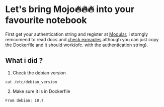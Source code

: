 # Let's bring Mojo🔥🔥🔥 into your favourite notebook

First get your authentication string and register at [Modular](https://www.modular.com/max/mojo), I storngly remcomend to read docs and [check exmaples](https://github.com/modularml/mojo) although you can just copy the Dockerfile and it should work(ofc. with the authentication string).

## What i did ?
1. Check the debian version
```
cat /etc/debian_version
``` 
2. Make sure it is in Dockerfile
```
From debian: 10.7
